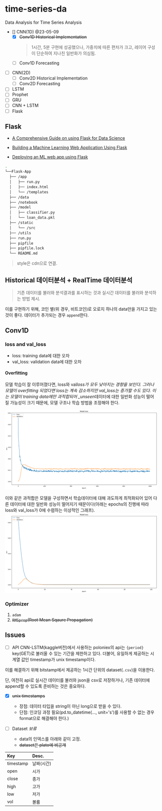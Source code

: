 # time-series-da

Data Analysis for Time Series Analysis

- [] CNN(1D) @23-05-09
  - [x] ~~Conv1D Historical Implementation~~
    > 1시간, 5분 구현에 성공했으나, 가중치에 따른 편차가 크고, 레이어 구성이 단순하여 지나친 일반화가 의심됨.
  - [ ] Conv1D Forecasting
- [ ] CNN(2D)
  - [ ] Conv2D Historical Implementation
  - [ ] Conv2D Forecasting
- [ ] LSTM
- [ ] Prophet
- [ ] GRU
- [ ] CNN + LSTM
- [ ] Flask

## Flask

- [A Comprehensive Guide on using Flask for Data Science](https://www.analyticsvidhya.com/blog/2021/10/a-comprehensive-guide-on-using-flask-for-data-science/)

- [Building a Machine Learning Web Application Using Flask](https://towardsdatascience.com/building-a-machine-learning-web-application-using-flask-29fa9ea11dac)

- [Deploying an ML web app using Flask](https://levelup.gitconnected.com/deploying-ml-web-app-using-flask-334367735777)

```bash
.
└──Flask-App
  ├── /app
  │   ├── run.py
  │   ├── index.html
  │   └── /templates
  ├── /data
  ├── /notebook
  ├── /model
  │   ├── classifier.py
  │   └── loan_data.pkl
  ├── /static
  │   └── /src
  ├── /utils
  ├── run.py
  ├── pipfile
  ├── pipfile.lock
  └── README.md
```

> style은 cdn으로 연결.

## Historical 데이터분석 + RealTime 데이터분석

> 기존 데이터를 불러와 분석결과를 표시하는 것과 실시간 데이터를 불러와 분석하는 방법 제시.

이를 구현하기 위해, 코인 별(위 경우, 비트코인)로 오로지 하나의 data만을 가지고 있는 것이 좋다. 데이터가 추가되는 경우 `append`한다.

## Conv1D

### loss and val_loss

- loss: training data에 대한 오차
- val_loss: validation data에 대한 오차

#### Overfitting

모델 학습이 잘 이루어졌다면, loss와 val*loss가 모두 낮아지는 경향을 보인다. 그러나 모델이 overfitting 되었다면 loss는 계속 감소하지만 val_loss는 증가할 수도 있다. 이는 모델이 training data에만 과적합되어 \_unseen*데이터에 대한 일반화 성능이 떨어질 가능성이 크기 때문에, 모델 구조나 학습 방법을 조정해야 한다.

![overfitting.png](./assets/overfitting.png)

이와 같은 과적합은 모델을 구성하면서 학습데이터에 대해 과도하게 최적화되어 있어 다른 데이터에 대한 일반화 성능이 떨어지기 때문이다(아래는 epochs의 진행에 따라 loss와 val_loss가 0에 수렴하는 이상적인 그래프).
![ideal.png](./assets/ideal.png)

### Optimizer

1. `adam`
2. ~~`RMSprop`(Root Mean Sqaure Propagation)~~

## Issues

- [ ] API
      CNN-LSTM(kaggle버전)에서 사용하는 poloniex의 api는 `{period}` key(GET)로 불러올 수 있는 기간을 제한하고 있다. 더불어, 유일하게 제공하는 시계열 값인 timestamp가 unix timestamp이다.

이를 해결하기 위해 bitstamp에서 제공하는 1시간 단위의 dataset(`.csv`)을 이용한다.

단, 여전히 api로 실시간 데이터를 불러와 json을 csv로 저장하거나, 기존 데이터에 append할 수 있도록 준비하는 것은 중요하다.

- [x] ~~unix timestamps~~

  - 장점: 데이터 타입을 string이 아닌 long으로 받을 수 있다.
  - 단점: 인코딩 과정 필요(pd.to_datetime(..., unit='s')를 사용할 수 없는 경우 format으로 해결해야 한다.)

- [ ] Dataset _보류_
  - data의 인덱스를 아래와 같이 고정.
  - ~~dataset은 plato에 비공개~~

| Key       | Desc.      |
| :-------- | :--------- |
| timestamp | 날짜(시간) |
| open      | 시가       |
| close     | 종가       |
| high      | 고가       |
| low       | 저가       |
| vol       | 볼륨       |
